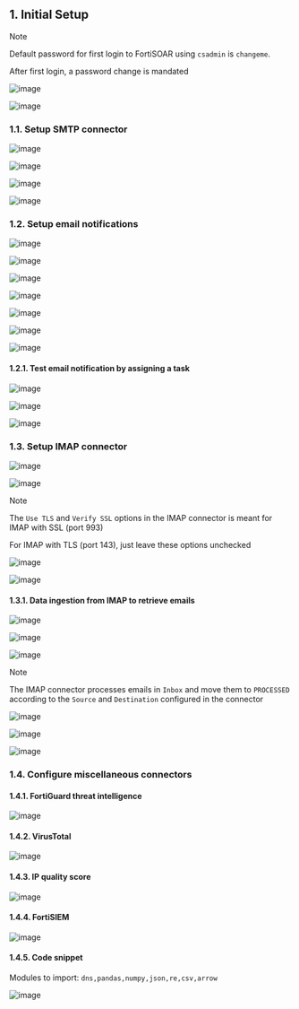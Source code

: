 ## 1. Initial Setup

> [!Note]
>
> Default password for first login to FortiSOAR using `csadmin` is `changeme`.
>
> After first login, a password change is mandated
> 
> ![image](https://github.com/user-attachments/assets/145bd9fe-9802-48d5-a487-692f77c0f426)


![image](https://github.com/user-attachments/assets/cfd1832c-a780-4b31-85c9-071fa882a7ae)

### 1.1. Setup SMTP connector

![image](https://github.com/user-attachments/assets/a1c79c43-1864-498e-b83d-23827a034ca8)

![image](https://github.com/user-attachments/assets/0302d873-b11b-483c-9790-432f89900b06)

![image](https://github.com/user-attachments/assets/5fe217af-b5e7-4e98-97af-bd9726bcab02)

![image](https://github.com/user-attachments/assets/d25838bf-26b8-418b-883d-d8f82a24ac60)

### 1.2. Setup email notifications

![image](https://github.com/user-attachments/assets/ec43c1fd-8afe-4f24-ba0d-56324b6fe518)

![image](https://github.com/user-attachments/assets/3cc3d1ea-c0a3-4a88-86df-a3b968e80d12)

![image](https://github.com/user-attachments/assets/4b35295e-dd99-419c-bfb1-7eec647f452b)

![image](https://github.com/user-attachments/assets/75e199f9-8d1a-402f-afb4-21c256a20ae3)

![image](https://github.com/user-attachments/assets/bee14ac1-3812-4352-9df7-fb66c528a70b)

![image](https://github.com/user-attachments/assets/fc002b9d-c9e1-4c3a-88e8-60f2c1763244)

![image](https://github.com/user-attachments/assets/5a137fba-68b1-47c2-b0b3-2ae17f04ffad)

#### 1.2.1. Test email notification by assigning a task

![image](https://github.com/user-attachments/assets/a334b012-7b34-4aa8-9bf8-e153e2ecd506)

![image](https://github.com/user-attachments/assets/65f239a5-6974-44d3-9c3c-b06f798639a1)

![image](https://github.com/user-attachments/assets/0eca1f89-bed5-48e3-9bbf-1423674e36b3)

### 1.3. Setup IMAP connector

![image](https://github.com/user-attachments/assets/730317ff-927d-4e54-b878-63c9717531df)

![image](https://github.com/user-attachments/assets/de6af67b-07c3-4aa9-976e-f480c8604c30)

> [!Note]
>
> The `Use TLS` and `Verify SSL` options in the IMAP connector is meant for IMAP with SSL (port 993)
>
> For IMAP with TLS (port 143), just leave these options unchecked

![image](https://github.com/user-attachments/assets/dd372ec1-3855-490a-8bb1-e5d504a42b15)

![image](https://github.com/user-attachments/assets/b059131a-28f6-41dc-9f4d-1cdc9297133e)

#### 1.3.1. Data ingestion from IMAP to retrieve emails

![image](https://github.com/user-attachments/assets/fb032966-fa2f-45bf-8966-d8247d6d99cc)

![image](https://github.com/user-attachments/assets/70fd929d-d204-4dd6-a4d6-881ce528c675)

![image](https://github.com/user-attachments/assets/857d43b6-d4e8-403e-99f8-ec8335e127f6)

> [!Note]
>
> The IMAP connector processes emails in `Inbox` and move them to `PROCESSED` according to the `Source` and `Destination` configured in the connector
>
> ![image](https://github.com/user-attachments/assets/e63bee38-4f68-4a23-b138-4ecdfea9a9e6)

![image](https://github.com/user-attachments/assets/e5061ddd-afb6-4f3c-96d7-81a79d0221ef)

![image](https://github.com/user-attachments/assets/537ee3aa-084b-4732-9265-cd6c1ca0c474)

### 1.4. Configure miscellaneous connectors

#### 1.4.1. FortiGuard threat intelligence

![image](https://github.com/user-attachments/assets/11942352-8622-4d68-8bcd-0c011497e266)

#### 1.4.2. VirusTotal

![image](https://github.com/user-attachments/assets/35596baa-702d-4615-ba1d-3f34ec9898c8)

#### 1.4.3. IP quality score

![image](https://github.com/user-attachments/assets/691a2c34-9d02-41ed-8f2d-9fbc9f53c982)

#### 1.4.4. FortiSIEM

![image](https://github.com/user-attachments/assets/77b9b72b-cf5a-45a6-b404-cecf22e0e294)

#### 1.4.5. Code snippet

Modules to import: `dns,pandas,numpy,json,re,csv,arrow`

![image](https://github.com/user-attachments/assets/fe7b144b-7894-4ee4-b265-cc2134a5cc5b)
